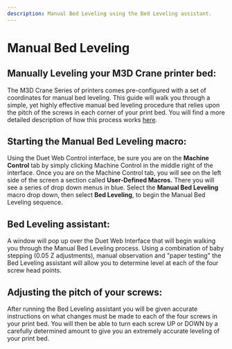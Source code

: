 ```yaml
---
description: Manual Bed Leveling using the Bed Leveling assistant.
---
```


# Manual Bed Leveling

## Manually Leveling your M3D Crane printer bed:

The M3D Crane Series of printers comes pre-configured with a set of coordinates for manual bed leveling. This guide will walk you through a simple, yet highly effective manual bed leveling procedure that relies upon the pitch of the screws in each corner of your print bed. You will find a more detailed description of how this process works [here](https://duet3d.dozuki.com/Wiki/Using_the_manual_bed_levelling_assistant). 

## Starting the Manual Bed Leveling macro:

Using the Duet Web Control interface, be sure you are on the **Machine Control** tab by simply clicking Machine Control in the middle right of the interface. Once you are on the Machine Control tab, you will see on the left side of the screen a section called **User-Defined Macros.** There you will see a series of drop down menus in blue. Select the **Manual Bed Leveling** macro drop down, then select **Bed Leveling**, to begin the Manual Bed Leveling sequence.  

## Bed Leveling assistant:

A window will pop up over the Duet Web Interface that will begin walking you through the Manual Bed Leveling process. Using a combination of baby stepping \(0.05 Z adjustments\), manual observation and "paper testing" the Bed Leveling assistant will allow you to determine level at each of the four screw head points. 

## Adjusting the pitch of your screws:

After running the Bed Leveling assistant you will be given accurate instructions on what changes must be made to each of the four screws in your print bed. You will then be able to turn each screw UP or DOWN by a carefully determined amount to give you an extremely accurate leveling of your print bed.  



